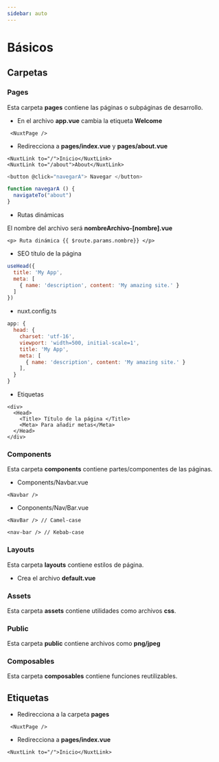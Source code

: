 ```yaml
---
sidebar: auto
---
```


# Básicos

## Carpetas

### Pages 

Esta carpeta **pages** contiene las páginas o subpáginas de desarrollo.

- En el archivo **app.vue** cambia la etiqueta **Welcome**

```vue
 <NuxtPage />
```
- Redirecciona a **pages/index.vue** y **pages/about.vue**

```vue
<NuxtLink to="/">Inicio</NuxtLink>
<NuxtLink to="/about">About</NuxtLink>
```

```js
<button @click="navegarA"> Navegar </button>

function navegarA () {
  navigateTo("about")
}
```

- Rutas dinámicas 

El nombre del archivo será **nombreArchivo-[nombre].vue**

```vue
<p> Ruta dinámica {{ $route.params.nombre}} </p>
```

- SEO título de la página 

```js
useHead({
  title: 'My App',
  meta: [
    { name: 'description', content: 'My amazing site.' }
  ]
})
```

- nuxt.config.ts

```js
app: {
  head: {
    charset: 'utf-16',
    viewport: 'width=500, initial-scale=1', 
    title: 'My App',
    meta: [
      { name: 'description', content: 'My amazing site.' }
    ],
  }
}
```


- Etiquetas

```vue
<div>
  <Head> 
    <Title> Título de la página </Title>
    <Meta> Para añadir metas</Meta>
  </Head>
</div>
```


### Components 

Esta carpeta **components** contiene partes/componentes de las páginas.

- Components/Navbar.vue

```vue
<Navbar />
```

- Conponents/Nav/Bar.vue

```vue
<NavBar /> // Camel-case
```
```vue
<nav-bar /> // Kebab-case
```

### Layouts

Esta carpeta **layouts** contiene estilos de página.

- Crea el archivo **default.vue**


### Assets 

Esta carpeta **assets** contiene utilidades como archivos **css**.


### Public 

Esta carpeta **public** contiene archivos como **png/jpeg**

### Composables

Esta carpeta **composables** contiene funciones reutilizables.

## Etiquetas

- Redirecciona a la carpeta **pages**

```vue
 <NuxtPage />
```
- Redirecciona a **pages/index.vue**

```vue
<NuxtLink to="/">Inicio</NuxtLink>
```
